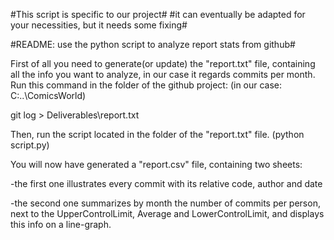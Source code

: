 #This script is specific to our project#
#it can eventually be adapted for your necessities, but it needs some fixing#

#README: use the python script to analyze report stats from github#



First of all you need to generate(or update) the "report.txt" file, containing
all the info you want to analyze, in our case it regards commits per month.
Run this command in the folder of the github project:
(in our case: C:\..\ComicsWorld) 

git log > Deliverables\report.txt


Then, run the script located in the folder of the "report.txt" file.
(python script.py)

You will now have generated a "report.csv" file, containing two sheets:

-the first one illustrates every commit with its relative code, author and date

-the second one summarizes by month the number of commits per person, next to 
 the UpperControlLimit, Average and LowerControlLimit, and displays this info on
 a line-graph.